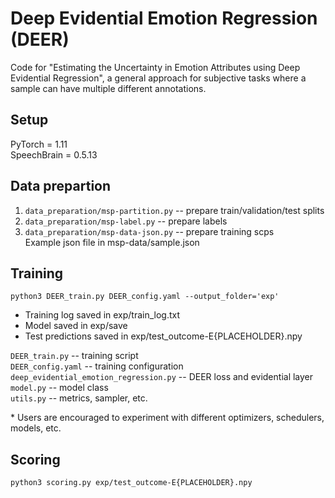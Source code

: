 # Deep Evidential Emotion Regression (DEER)

Code for "Estimating the Uncertainty in Emotion Attributes using Deep Evidential Regression", a general approach for subjective tasks where a sample can have multiple different annotations.

## Setup
PyTorch = 1.11   
SpeechBrain = 0.5.13   

## Data prepartion
1. `data_preparation/msp-partition.py` -- prepare train/validation/test splits
2. `data_preparation/msp-label.py` -- prepare labels
3. `data_preparation/msp-data-json.py` -- prepare training scps  
    Example json file in msp-data/sample.json

## Training
`python3 DEER_train.py DEER_config.yaml --output_folder='exp'`  
  - Training log saved in exp/train_log.txt  
  - Model saved in exp/save  
  - Test predictions saved in exp/test_outcome-E{PLACEHOLDER}.npy  
  
  
  `DEER_train.py` -- training script  
  `DEER_config.yaml` -- training configuration  
  `deep_evidential_emotion_regression.py` -- DEER loss and evidential layer  
  `model.py` -- model class  
  `utils.py` -- metrics, sampler, etc.  

  \* Users are encouraged to experiment with different optimizers, schedulers, models, etc.

## Scoring
`python3 scoring.py exp/test_outcome-E{PLACEHOLDER}.npy`
